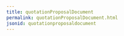 ```yaml
---
title: quotationProposalDocument
permalink: quotationProposalDocument.html
jsonid: quotationproposaldocument
---
```

